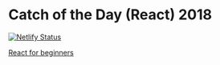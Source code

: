 # Catch of the Day (React) 2018

[![Netlify Status](https://api.netlify.com/api/v1/badges/b80a5412-91d1-4269-992e-1a9500a4f088/deploy-status)](https://app.netlify.com/sites/catch-of-the-day-iax/deploys)

[React for beginners](https://reactforbeginners.com/)
